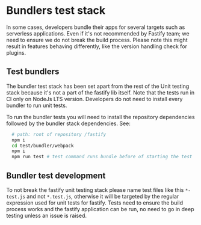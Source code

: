 # Bundlers test stack

In some cases, developers bundle their apps for several targets such as serverless applications. 
Even if it's not recommended by Fastify team; we need to ensure we do not break the build process. 
Please note this might result in features behaving differently, like the version handling check for plugins.

## Test bundlers

The bundler test stack has been set apart from the rest of the Unit testing stack because it's not a 
part of the fastify lib itself. Note that the tests run in CI only on NodeJs LTS version.
Developers do not need to install every bundler to run unit tests.

To run the bundler tests you will need to install the repository dependencies followed by the bundler
stack dependencies. See:

```bash
  # path: root of repository /fastify
  npm i
  cd test/bundler/webpack
  npm i
  npm run test # test command runs bundle before of starting the test
```

## Bundler test development

To not break the fastify unit testing stack please name test files like this `*-test.js` and not `*.test.js`, 
otherwise it will be targeted by the regular expression used for unit tests for fastify.
Tests need to ensure the build process works and the fastify application can be run, 
no need to go in deep testing unless an issue is raised.
